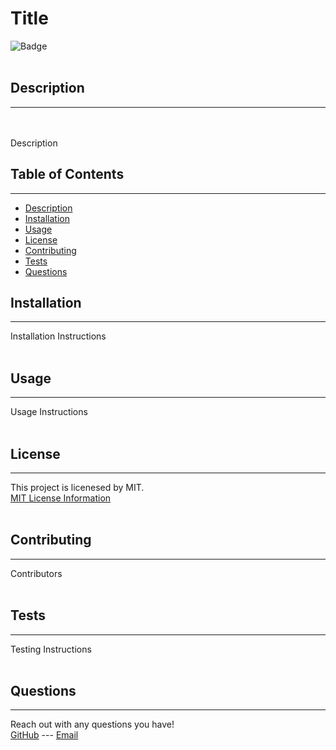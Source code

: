 # Title

![Badge](https://img.shields.io/badge/License-MIT-yellow.svg)
<br><br>
                        
## Description
---
<br><br>
Description
                        
## Table of Contents
---
- [Description](#description)
- [Installation](#installation)
- [Usage](#usage)
- [License](#license)
- [Contributing](#contributing)
- [Tests](#tests)
- [Questions](#questions)
                        
## Installation
---
Installation Instructions
<br><br>
                        
## Usage
---
Usage Instructions
<br><br>

## License
---
This project is licenesed by MIT.
<br>
[MIT License Information](https://opensource.org/licenses/MIT)
<br><br>

## Contributing
---
Contributors
<br><br>
                        
## Tests
---
Testing Instructions
<br><br>
                        
## Questions
---
Reach out with any questions you have!
<br>
[GitHub](https://github.com/GithubUser) --- [Email](test@email.com)
